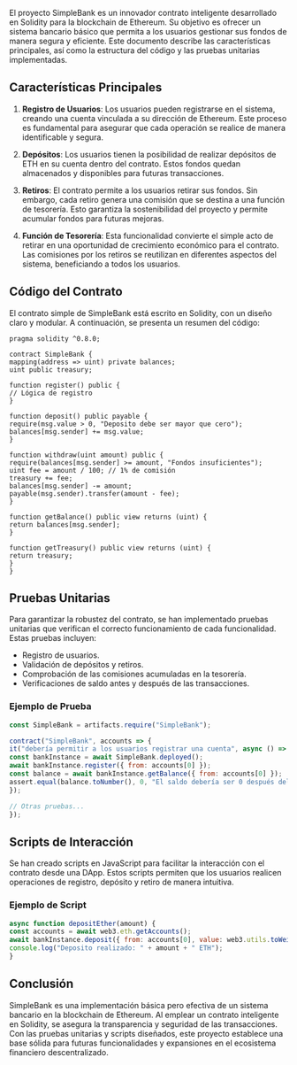 El proyecto SimpleBank es un innovador contrato inteligente desarrollado en Solidity para la blockchain de Ethereum. Su objetivo es ofrecer un sistema bancario básico que permita a los usuarios gestionar sus fondos de manera segura y eficiente. Este documento describe las características principales, así como la estructura del código y las pruebas unitarias implementadas.

## Características Principales

1. **Registro de Usuarios**: Los usuarios pueden registrarse en el sistema, creando una cuenta vinculada a su dirección de Ethereum. Este proceso es fundamental para asegurar que cada operación se realice de manera identificable y segura.

2. **Depósitos**: Los usuarios tienen la posibilidad de realizar depósitos de ETH en su cuenta dentro del contrato. Estos fondos quedan almacenados y disponibles para futuras transacciones.

3. **Retiros**: El contrato permite a los usuarios retirar sus fondos. Sin embargo, cada retiro genera una comisión que se destina a una función de tesorería. Esto garantiza la sostenibilidad del proyecto y permite acumular fondos para futuras mejoras.

4. **Función de Tesorería**: Esta funcionalidad convierte el simple acto de retirar en una oportunidad de crecimiento económico para el contrato. Las comisiones por los retiros se reutilizan en diferentes aspectos del sistema, beneficiando a todos los usuarios.

## Código del Contrato

El contrato simple de SimpleBank está escrito en Solidity, con un diseño claro y modular. A continuación, se presenta un resumen del código:

```solidity
pragma solidity ^0.8.0;

contract SimpleBank {
mapping(address => uint) private balances;
uint public treasury;

function register() public {
// Lógica de registro
}

function deposit() public payable {
require(msg.value > 0, "Deposito debe ser mayor que cero");
balances[msg.sender] += msg.value;
}

function withdraw(uint amount) public {
require(balances[msg.sender] >= amount, "Fondos insuficientes");
uint fee = amount / 100; // 1% de comisión
treasury += fee;
balances[msg.sender] -= amount;
payable(msg.sender).transfer(amount - fee);
}

function getBalance() public view returns (uint) {
return balances[msg.sender];
}

function getTreasury() public view returns (uint) {
return treasury;
}
}
```

## Pruebas Unitarias

Para garantizar la robustez del contrato, se han implementado pruebas unitarias que verifican el correcto funcionamiento de cada funcionalidad. Estas pruebas incluyen:

- Registro de usuarios.
- Validación de depósitos y retiros.
- Comprobación de las comisiones acumuladas en la tesorería.
- Verificaciones de saldo antes y después de las transacciones.

### Ejemplo de Prueba

```javascript
const SimpleBank = artifacts.require("SimpleBank");

contract("SimpleBank", accounts => {
it("debería permitir a los usuarios registrar una cuenta", async () => {
const bankInstance = await SimpleBank.deployed();
await bankInstance.register({ from: accounts[0] });
const balance = await bankInstance.getBalance({ from: accounts[0] });
assert.equal(balance.toNumber(), 0, "El saldo debería ser 0 después del registro");
});

// Otras pruebas...
});
```

## Scripts de Interacción

Se han creado scripts en JavaScript para facilitar la interacción con el contrato desde una DApp. Estos scripts permiten que los usuarios realicen operaciones de registro, depósito y retiro de manera intuitiva.

### Ejemplo de Script

```javascript
async function depositEther(amount) {
const accounts = await web3.eth.getAccounts();
await bankInstance.deposit({ from: accounts[0], value: web3.utils.toWei(amount, "ether") });
console.log("Deposito realizado: " + amount + " ETH");
}
```

## Conclusión

SimpleBank es una implementación básica pero efectiva de un sistema bancario en la blockchain de Ethereum. Al emplear un contrato inteligente en Solidity, se asegura la transparencia y seguridad de las transacciones. Con las pruebas unitarias y scripts diseñados, este proyecto establece una base sólida para futuras funcionalidades y expansiones en el ecosistema financiero descentralizado.
